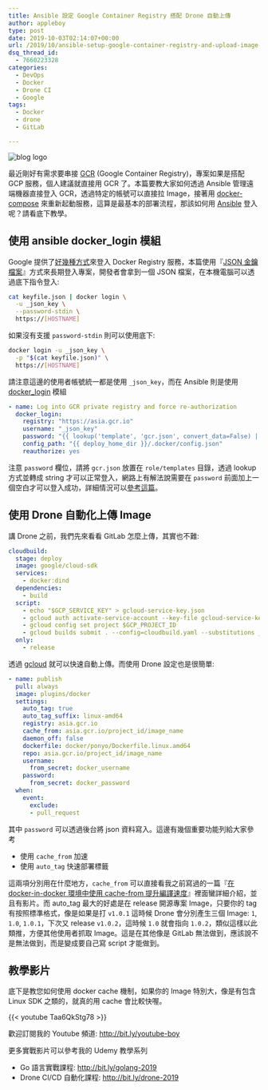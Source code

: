 ```yaml
---
title: Ansible 設定 Google Container Registry 搭配 Drone 自動上傳
author: appleboy
type: post
date: 2019-10-03T02:14:07+00:00
url: /2019/10/ansible-setup-google-container-registry-and-upload-image-via-drone-ci-cd/
dsq_thread_id:
  - 7660223328
categories:
  - DevOps
  - Docker
  - Drone CI
  - Google
tags:
  - Docker
  - drone
  - GitLab

---
```

![blog logo][1]

最近剛好有需求要串接 [GCR][2] (Google Container Registry)，專案如果是搭配 GCP 服務，個人建議就直接用 GCR 了。本篇要教大家如何透過 Ansible 管理遠端機器直接登入 GCR，透過特定的帳號可以直接拉 Image，接著用 [docker-compose][3] 來重新起動服務，這算是最基本的部署流程，那該如何用 [Ansible][4] 登入呢？請看底下教學。

<!--more-->

## 使用 ansible docker_login 模組

Google 提供了[好幾種方式][5]來登入 Docker Registry 服務，本篇使用『[JSON 金鑰檔案][6]』方式來長期登入專案，開發者會拿到一個 JSON 檔案，在本機電腦可以透過底下指令登入:

```bash
cat keyfile.json | docker login \
  -u _json_key \
  --password-stdin \
  https://[HOSTNAME]
```

如果沒有支援 `password-stdin` 則可以使用底下:

```bash
docker login -u _json_key \
  -p "$(cat keyfile.json)" \
  https://[HOSTNAME]
```

請注意這邊的使用者帳號統一都是使用 `_json_key`，而在 Ansible 則是使用 [docker_login][7] 模組

```yaml
- name: Log into GCR private registry and force re-authorization
  docker_login:
    registry: "https://asia.gcr.io"
    username: "_json_key"
    password: "{{ lookup('template', 'gcr.json', convert_data=False) | string }}"
    config_path: "{{ deploy_home_dir }}/.docker/config.json"
    reauthorize: yes
```

注意 `password` 欄位，請將 `gcr.json` 放置在 `role/templates` 目錄，透過 lookup 方式並轉成 string 才可以正常登入，網路上有解法說需要在 `password` 前面加上一個空白才可以登入成功，詳細情況可以[參考這篇][8]。

## 使用 Drone 自動化上傳 Image

講 Drone 之前，我們先來看看 GitLab 怎麼上傳，其實也不難:

```yaml
cloudbuild:
  stage: deploy
  image: google/cloud-sdk
  services:
    - docker:dind
  dependencies:
    - build
  script:
    - echo "$GCP_SERVICE_KEY" > gcloud-service-key.json
    - gcloud auth activate-service-account --key-file gcloud-service-key.json
    - gcloud config set project $GCP_PROJECT_ID
    - gcloud builds submit . --config=cloudbuild.yaml --substitutions _IMAGE_NAME=$PROJECT_NAME,_VERSION=$VERSION
  only:
    - release
```

透過 [gcloud][9] 就可以快速自動上傳。而使用 Drone 設定也是很簡單:

```yaml
- name: publish
  pull: always
  image: plugins/docker
  settings:
    auto_tag: true
    auto_tag_suffix: linux-amd64
    registry: asia.gcr.io
    cache_from: asia.gcr.io/project_id/image_name
    daemon_off: false
    dockerfile: docker/ponyo/Dockerfile.linux.amd64
    repo: asia.gcr.io/project_id/image_name
    username:
      from_secret: docker_username
    password:
      from_secret: docker_password
  when:
    event:
      exclude:
      - pull_request
```

其中 `password` 可以透過後台將 json 資料寫入。這邊有幾個重要功能列給大家參考

  * 使用 `cache_from` 加速
  * 使用 `auto_tag` 快速部署標籤

這兩項分別用在什麼地方，`cache_from` 可以直接看我之前寫過的一篇『[在 docker-in-docker 環境中使用 cache-from 提升編譯速度][10]』裡面蠻詳細介紹，並且有影片。而 auto_tag 最大的好處是在 release 開源專案 Image，只要你的 tag 有按照標準格式，像是如果是打 `v1.0.1` 這時候 Drone 會分別產生三個 Image: `1`, `1.0`, `1.0.1`，下次又 release `v1.0.2`，這時候 `1.0` 就會指向 `1.0.2`，類似這樣以此類推，方便其他使用者抓取 Image。這是在其他像是 GitLab 無法做到，應該說不是無法做到，而是變成要自己寫 script 才能做到。

## 教學影片

底下是教您如何使用 docker cache 機制，如果你的 Image 特別大，像是有包含 Linux SDK 之類的，就真的用 cache 會比較快喔。

{{< youtube Taa6QkStg78 >}}

歡迎訂閱我的 Youtube 頻道: <http://bit.ly/youtube-boy>

更多實戰影片可以參考我的 Udemy 教學系列

  * Go 語言實戰課程: <http://bit.ly/golang-2019>
  * Drone CI/CD 自動化課程: <http://bit.ly/drone-2019>

 [1]: https://lh3.googleusercontent.com/mese3VEnyNElOz7iL-z3w0nxM4PcNjC6lfPWxLbPrHTFr3PvKeyxGwIxTXoRztpidxN7gX8WlRtzBsfxkOVb_Pt-jEwCbZtYDD3l0DLeBger7XaC40XVyPUgAyT6yU_FdqJeAUCSQik=w1920-h1080
 [2]: https://cloud.google.com/container-registry/
 [3]: https://docs.docker.com/compose/
 [4]: https://www.ansible.com/
 [5]: https://cloud.google.com/container-registry/docs/advanced-authentication?hl=zh-tw
 [6]: https://cloud.google.com/container-registry/docs/advanced-authentication?hl=zh-tw#json_key_file
 [7]: https://docs.ansible.com/ansible/latest/modules/docker_login_module.html
 [8]: https://stackoverflow.com/questions/57260374/docker-login-to-gce-using-ansible-docker-login-and-json-key
 [9]: https://cloud.google.com/sdk/gcloud/?hl=zh-tw
 [10]: https://blog.wu-boy.com/2019/02/using-cache-from-can-speed-up-your-docker-builds

